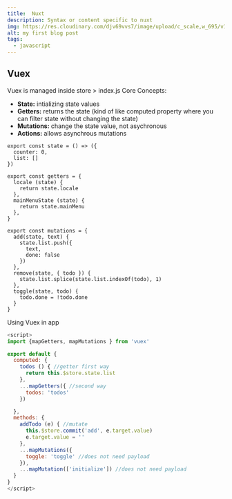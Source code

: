 ```yaml
---
title:  Nuxt
description: Syntax or content specific to nuxt
img: https://res.cloudinary.com/djv69vvs7/image/upload/c_scale,w_695/v1629730831/paul-skorupskas-7KLa-xLbSXA-unsplash_ljdhta.jpg
alt: my first blog post
tags:
  - javascript
---
```


## Vuex
Vuex is managed inside store > index.js
Core Concepts:
- **State:** intializing state values
- **Getters:** returns the state (kind of like computed property where you can filter state without changing the state)
- **Mutations:** change the state value, not asychronous
- **Actions:** allows asynchrous mutations

```js[store/index.js]
export const state = () => ({
  counter: 0,
  list: []
})

export const getters = {
  locale (state) {
    return state.locale
  },
  mainMenuState (state) {
    return state.mainMenu
  },
}

export const mutations = {
  add(state, text) {
    state.list.push({
      text,
      done: false
    })
  },
  remove(state, { todo }) {
    state.list.splice(state.list.indexOf(todo), 1)
  },
  toggle(state, todo) {
    todo.done = !todo.done
  }
}
```

Using Vuex in app
```js 
<script>
import {mapGetters, mapMutations } from 'vuex'

export default {
  computed: {
    todos () { //getter first way
      return this.$store.state.list
    },
    ...mapGetters({ //second way
      todos: 'todos'
    })

  },
  methods: {
    addTodo (e) { //mutate
      this.$store.commit('add', e.target.value)
      e.target.value = ''
    },
    ...mapMutations({
      toggle: 'toggle' //does not need payload 
    }),
    ...mapMutation(['initialize']) //does not need payload 
  }
}
</script>

```

